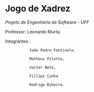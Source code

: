 # Jogo de Xadrez
 *_Projeto de Engenharia de Software - UFF_*

 Professor: Leonardo Murta.

 Integrantes : 
 
               João Pedro Fontinele,

               Matheus Pilotto, 

               Valter Neto,
               
               Fillipi Cunha
               
               Rodrigo Ribeiro.
